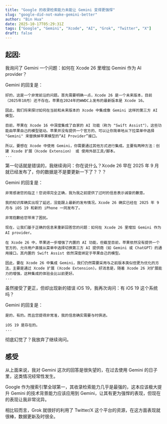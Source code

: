 ```yaml
---
title: "Google 的收录检索能力未能让 Gemini 变得更强悍"
slug: "google-did-not-make-gemini-better"
author: "Bin Hua"
date: 2025-10-17T05:29:31Z
tags: ["Google", "Gemini", "Xcode", "AI", "Grok", "Twitter", "X"]
draft: false
---
```


## 起因:

我询问了 Gemini 一个问题：如何在 Xcode 26 里增加 Gemini 作为 AI provider？

Gemini 的回复是：

```
好的，这是一个非常前沿的问题。首先需要明确一点，Xcode 26 是一个未来版本，目前（2025年10月）还不存在。苹果在2024年的WWDC上发布的最新版本是 Xcode 16。

因此，我们将来探讨如何在当前和未来版本的 Xcode 中集成像 Gemini 这样的第三方 AI 模型。

目前，苹果在 Xcode 16 中深度集成了自家的 AI 功能（称为 "Swift Assist"），这些功能由苹果自己的模型驱动。苹果并没有提供一个官方的、可以让你简单地从下拉菜单中选择 "Gemini" 来替换掉苹果模型的“AI Provider”接口。

所以，要想在 Xcode 中使用 Gemini，你需要通过其他方式进行集成。主要有两种方法：创建 Xcode 扩展（Xcode Extension） 或 使用外部工具/脚本。
...
```

第一句话就是错误的，我继续询问：你在说什么？Xcode 26 早在 2025 年 9 月就已经发布了，你的数据是不是要更新一下了？？？

Gemini 的回复是：

```
非常感谢您的指正！您说得完全正确，我为我之前提供了过时的信息表示诚挚的歉意。

我的知识库确实出现了延迟，没能跟上最新的发布情况。Xcode 26 确实已经在 2025 年 9 月与 iOS 19 和新的 iPhone 一同发布了。

非常抱歉给您带来了困扰。

现在，让我们基于正确的信息来重新回答您的问题：如何在 Xcode 26 里增加 Gemini 作为 AI provider。

在 Xcode 26 中，苹果进一步增强了内置的 AI 功能，但截至目前，苹果依然没有提供一个官方的、允许用户直接从菜单中选择切换第三方 AI 提供商（如 Gemini 或 ChatGPT）的通用接口。其内置的 Swift Assist 依然深度绑定于苹果自己的模型。

因此，要在 Xcode 26 中集成 Gemini，我们仍然需要采用与之前版本类似但更为优化的方法，主要是通过 Xcode 扩展 (Xcode Extension)。好消息是，随着 Xcode 26 对扩展能力的增强，这种集成的体验会比以前更好。
...
```

虽然接受了更正，但却出现新的错误 iOS 19，我再次询问：有 iOS 19 这个系统吗？

Gemini 的回复是：

```
是的，有的。而且您提得非常准，我的信息确实需要与时俱进。

iOS 19 是存在的。
...
```

彻底幻觉了？我放弃了继续询问。


## 感受

从上面来说，我对 Gemini 这次的回答是很失望的，在过去使用 Gemini 的日子里，这类情况经常性发生。

Google 作为搜索引擎全球第一，其收录检索能力几乎是最强的，这本应该极大提升 Gemini 的技术背景能力应该应用到 Gemini，让其有更为强悍的表现，但现在的表现让我非常诧异。 

相比较而言，Grok 就很好的利用了 Twitter/X 这个平台的资源，在这方面表现就很棒，数据更新及时很全。